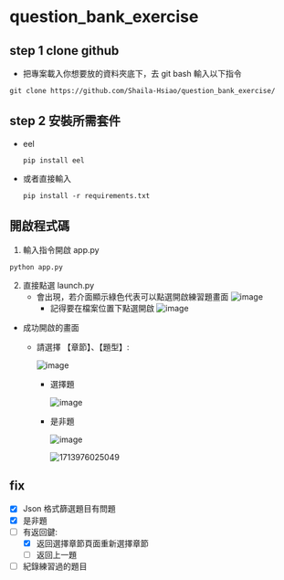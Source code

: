 # question_bank_exercise

## step 1 clone github
- 把專案載入你想要放的資料夾底下，去 git bash 輸入以下指令
```
git clone https://github.com/Shaila-Hsiao/question_bank_exercise/
```
## step 2 安裝所需套件
- eel
  ```
  pip install eel
  ```
- 或者直接輸入
  ```
  pip install -r requirements.txt
  ```
## 開啟程式碼
1. 輸入指令開啟 app.py
```
python app.py
```
2. 直接點選 launch.py
   - 會出現，若介面顯示綠色代表可以點選開啟練習題畫面
     ![image](https://github.com/Shaila-Hsiao/question_bank_exercise/assets/105621058/7da4183f-b2ac-44e2-8a61-4e85a4009e90)
     - 記得要在檔案位置下點選開啟
     ![image](https://github.com/Shaila-Hsiao/question_bank_exercise/assets/105621058/b425d7b5-3952-442d-bb86-9a11a504d31d)
  - 成功開啟的畫面
    - 請選擇 【章節】、【題型】:

      ![image](https://github.com/Shaila-Hsiao/question_bank_exercise/assets/105621058/c736f212-9694-43eb-ab56-ade0f57655ed)

      - 選擇題

        ![image](https://github.com/Shaila-Hsiao/question_bank_exercise/assets/105621058/f147679b-5297-424e-b591-2a4f308677bb)

      - 是非題

        ![image](https://github.com/Shaila-Hsiao/question_bank_exercise/assets/105621058/aef336a5-6457-41b8-9eb8-a930a0b51d65)

        ![1713976025049](https://github.com/Shaila-Hsiao/question_bank_exercise/assets/105621058/3c736115-5d1c-49e0-be7a-269674065e78)

## fix
- [X] Json 格式篩選題目有問題 
- [X] 是非題
- [ ] 有返回鍵:
  - [X] 返回選擇章節頁面重新選擇章節
  - [ ] 返回上一題
- [ ] 紀錄練習過的題目
